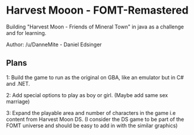 Harvest Mooon - FOMT-Remastered
==============
Building "Harvest Moon - Friends of Mineral Town" in java as a challenge and for learning.

Author: /u/DanneMite - Daniel Edsinger

Plans
-----------------
1: Build the game to run as the original on GBA, like an emulator but in C# and .NET.

2: Add special options to play as boy or girl. (Maybe add same sex marriage)

3: Expand the playable area and number of characters in the game i.e content from Harvest Moon DS. (I consider the DS game to be part of the FOMT universe and should be easy to add in with the similar graphics)

